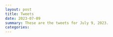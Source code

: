 ```yaml
---
layout: post
title: Tweets
date: 2023-07-09
summary: These are the tweets for July 9, 2023.
categories:
---
```


